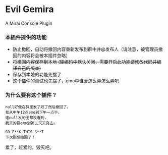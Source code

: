 # Evil Gemira
A Mirai Console Plugin
### 本插件提供的功能
* 防止撤回，自动将撤回内容重新发布到群中并@发布人（请注意，被管理员撤回的内容将会被本插件忽略）
* ~~将撤回内容保存到本地 (硬编码中默认关闭，需要开启此功能请修改代码并编译自己的版本)~~
* 保存到本地的功能先摆了
* ~~这个插件的测试也先摆了，emo中谁爱怎么弄怎么弄吧~~
### 为什么要有这个插件？
```
null好像在群里发了双丁然后撤回了。
我从中午12点emo到下午一点半，
连null发的图都没看到，
我真的要emo到第二天天亮去。

SO F**K THIS S**T
下次别想撤回了！
```

累了，赶紧的，毁灭吧。